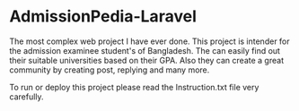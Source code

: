 # AdmissionPedia-Laravel
The most complex web project I have ever done. This project is intender for the admission examinee student's of Bangladesh.
The can easily find out their suitable universities based on their GPA.
Also they can create a great community by creating post, replying and many more.

To run or deploy this project please read the Instruction.txt file very carefully.
